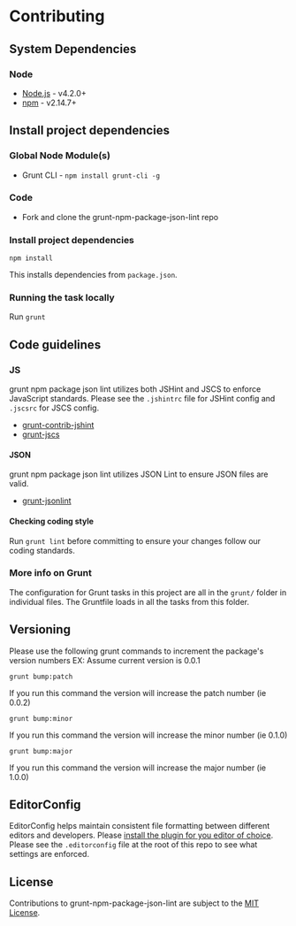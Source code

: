 # Contributing

## System Dependencies

### Node

* [Node.js](https://nodejs.org/) - v4.2.0+
* [npm](https://www.npmjs.com/) - v2.14.7+

## Install project dependencies

### Global Node Module(s)

* Grunt CLI - `npm install grunt-cli -g`

### Code

* Fork and clone the grunt-npm-package-json-lint repo

### Install project dependencies

`npm install`

This installs dependencies from `package.json`.

### Running the task locally

Run `grunt`

## Code guidelines

### JS

grunt npm package json lint utilizes both JSHint and JSCS to enforce JavaScript standards. Please see the `.jshintrc` file for JSHint config and `.jscsrc` for JSCS config.

* [grunt-contrib-jshint](https://github.com/gruntjs/grunt-contrib-jshint)
* [grunt-jscs](https://github.com/jscs-dev/grunt-jscs)

#### JSON

grunt npm package json lint utilizes JSON Lint to ensure JSON files are valid.

* [grunt-jsonlint](https://github.com/brandonramirez/grunt-jsonlint)

#### Checking coding style

Run `grunt lint` before committing to ensure your changes follow our coding standards.


### More info on Grunt

The configuration for Grunt tasks in this project are all in the `grunt/` folder in individual files. The Gruntfile loads in all the tasks from this folder.

## Versioning

Please use the following grunt commands to increment the package's version numbers
EX: Assume current version is 0.0.1

`grunt bump:patch`

If you run this command the version will increase the patch number (ie 0.0.2)

`grunt bump:minor`

If you run this command the version will increase the minor number (ie 0.1.0)

`grunt bump:major`

If you run this command the version will increase the major number (ie 1.0.0)


## EditorConfig

EditorConfig helps maintain consistent file formatting between different editors and developers. Please [install the plugin for you editor of choice](https://editorconfig.org/#download). Please see the `.editorconfig` file at the root of this repo to see what settings are enforced.

## License

Contributions to grunt-npm-package-json-lint are subject to the [MIT License](https://github.com/tclindner/grunt-npm-package-json-lint/blob/master/LICENSE).
